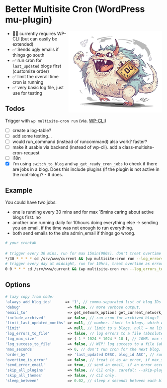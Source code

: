 # Better Multisite Cron (WordPress mu-plugin)
<p align="center">
	<img align="right" width="300" height="auto" src="./croni-l.png">
</p>

- 🤷‍♂️ currently requires WP-CLI (but can easily be extended)
- ✅ Sends ugly emails if things go south
- ✅ run cron for ``last_updated`` blogs first (customize order)
- ✅ limit the overall time cron is running
- ✅ very basic log file, just use for testing

## Todos

Trigger with ``wp multisite-cron run`` (via. [WP-CLI](https://wp-cli.org/))

- [ ] create a log-table?
- [ ] add some testing...
- [ ] would run_command (instead of runcommand) also work? faster?
- [ ] make it usable via backend (instead of wp-cli). add a class-multisite-cron-request
- [ ] i18n
- [x] I'm using ``switch_to_blog`` and ``wp_get_ready_cron_jobs`` to check if there are jobs in a blog.
      Does this include plugins (if the plugin is not active in the root-blog)? - It does.

## Example

You could have two jobs:
- one is running every 30 mins and for max 15mins caring about active blogs first. no
- another one running daily for 10hours doing everything else -> sending you an email, if the time was not enough to run everything.
- both send emails to the site admin_email if things go wrong.

```bash
# your crontab

# trigger every 30 mins, run for max 15min(900s). don't treat overtime as error.
*/30 * * * * cd /srv/www/current && (wp multisite-cron run --log_errors_to_file='/srv/www/logs/better-cron.log' --max_seconds=900 ) > /dev/null 2>&1
# trigger every day at midnight, run for 10hrs, treat overtime as error (and send an email).
0 0 * * * cd /srv/www/current && (wp multisite-cron run --log_errors_to_file='/srv/www/logs/better-cron.log' --max_seconds=36000 --overtime_is_error ) > /dev/null 2>&1

```


## Options
```php
# lazy copy from code:
'always_add_blog_ids'      => '1', // comma-separated list of blog IDs to always include.
'debug'                     => false, // more verbose output.
'email_to'                  => get_network_option( get_current_network_id(), 'admin_email' ),
'include_archived'          => false, // run cron for archived blogs?
'limit_last_updated_months' => null, // number. limit to blogs, which were updated in the last x months.
'limit'                     => null, // limit to x blogs. null = no limit.
'log_errors_to_file'        => false, // log errors to a file (absolute path). null = no logging.
'log_max_size'              => ( 1 * 1024 * 1024 * 10 ), // 10MB. max size of the log file.
'log_success_to_file'       => false, // WIP! log success to a file (absolute path). null = no logging.
'max_seconds'               => 0, // don't run cron for the next blog, if it is over time. 0 = no limit.
'order_by'                  => 'last_updated DESC, blog_id ASC', // run new blogs first, because they are more important?
'overtime_is_error'         => false, // treat it as an error, if max_seconds was not enough to finish all jobs.
'send_error_email'          => true, // send an email, if an error occurred?
'skip_all_plugins'          => false, // CLI only. careful: --skip-plugins does something else...
'skip_all_themes'           => false, // CLI only.
'sleep_between'             => 0.02, // sleep x seconds between each blog. 🤷‍♂️
```
